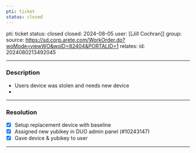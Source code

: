 ```yaml
---
pti: ticket
status: closed
---
```


pti: ticket
status: closed
closed: 2024-08-05
user: [[Jill Cochran]]
group: 
source: https://sd.corp.arete.com/WorkOrder.do?woMode=viewWO&woID=82404&PORTALID=1
relates: 
id: 2024080213492045

---
### Description
- Users device was stolen and needs new device
-

---
### Resolution
- [x] Setup replacement device with baseline
- [x] Assigned new yubikey in DUO admin panel (#10243147)
- [x] Gave device & yubikey to user
---
